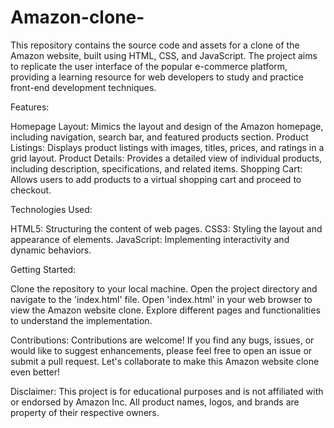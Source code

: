 # Amazon-clone-
This repository contains the source code and assets for a clone of the Amazon website, built using HTML, CSS, and JavaScript. The project aims to replicate the user interface of the popular e-commerce platform, providing a learning resource for web developers to study and practice front-end development techniques.

Features:

Homepage Layout: Mimics the layout and design of the Amazon homepage, including navigation, search bar, and featured products section.
Product Listings: Displays product listings with images, titles, prices, and ratings in a grid layout.
Product Details: Provides a detailed view of individual products, including description, specifications, and related items.
Shopping Cart: Allows users to add products to a virtual shopping cart and proceed to checkout.

Technologies Used:

HTML5: Structuring the content of web pages.
CSS3: Styling the layout and appearance of elements.
JavaScript: Implementing interactivity and dynamic behaviors.

Getting Started:

Clone the repository to your local machine.
Open the project directory and navigate to the 'index.html' file.
Open 'index.html' in your web browser to view the Amazon website clone.
Explore different pages and functionalities to understand the implementation.

Contributions:
Contributions are welcome! If you find any bugs, issues, or would like to suggest enhancements, please feel free to open an issue or submit a pull request. Let's collaborate to make this Amazon website clone even better!

Disclaimer:
This project is for educational purposes and is not affiliated with or endorsed by Amazon Inc. All product names, logos, and brands are property of their respective owners.
